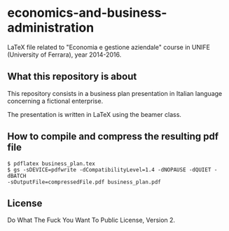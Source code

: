 # economics-and-business-administration
LaTeX file related to "Economia e gestione aziendale" course in UNIFE 
(University of Ferrara), year 2014-2016.

## What this repository is about
This repository consists in a business plan presentation in Italian language 
concerning a fictional enterprise.

The presentation is written in LaTeX using the beamer class.

## How to compile and compress the resulting pdf file
```
$ pdflatex business_plan.tex
$ gs -sDEVICE=pdfwrite -dCompatibilityLevel=1.4 -dNOPAUSE -dQUIET -dBATCH 
-sOutputFile=compressedFile.pdf business_plan.pdf

```

## License
Do What The Fuck You Want To Public License, Version 2.
